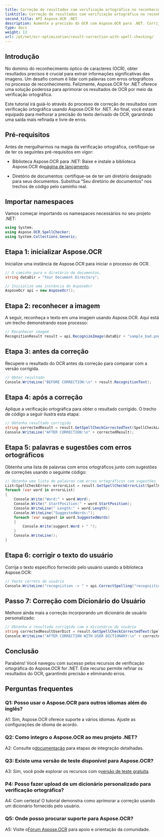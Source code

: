 ```yaml
---
title: Correção de resultados com verificação ortográfica no reconhecimento de imagem OCR
linktitle: Correção de resultados com verificação ortográfica no reconhecimento de imagem OCR
second_title: API Aspose.OCR .NET
description: Aumente a precisão do OCR com Aspose.OCR para .NET. Corrija a ortografia, personalize dicionários e obtenha reconhecimento de texto sem erros sem esforço.
type: docs
weight: 13
url: /pt/net/ocr-optimization/result-correction-with-spell-checking/
---
```

## Introdução

No domínio do reconhecimento óptico de caracteres (OCR), obter resultados precisos é crucial para extrair informações significativas das imagens. Um desafio comum é lidar com palavras com erros ortográficos no processo de reconhecimento. Felizmente, Aspose.OCR for .NET oferece uma solução poderosa para aprimorar os resultados de OCR por meio da verificação ortográfica.

Este tutorial irá guiá-lo através do processo de correção de resultados com verificação ortográfica usando Aspose.OCR for .NET. Ao final, você estará equipado para melhorar a precisão do texto derivado de OCR, garantindo uma saída mais refinada e livre de erros.

## Pré-requisitos

Antes de mergulharmos na magia da verificação ortográfica, certifique-se de ter os seguintes pré-requisitos em vigor:

-  Biblioteca Aspose.OCR para .NET: Baixe e instale a biblioteca Aspose.OCR do[página de lançamento](https://releases.aspose.com/ocr/net/).

- Diretório de documentos: certifique-se de ter um diretório designado para seus documentos. Substitua “Seu diretório de documentos” nos trechos de código pelo caminho real.

## Importar namespaces

Vamos começar importando os namespaces necessários no seu projeto .NET:

```csharp
using System;
using Aspose.OCR.SpellChecker;
using System.Collections.Generic;
```

## Etapa 1: inicializar Aspose.OCR

Inicialize uma instância de Aspose.OCR para iniciar o processo de OCR.

```csharp
// O caminho para o diretório de documentos.
string dataDir = "Your Document Directory";

// Inicialize uma instância do AsposeOcr
AsposeOcr api = new AsposeOcr();
```

## Etapa 2: reconhecer a imagem

A seguir, reconheça o texto em uma imagem usando Aspose.OCR. Aqui está um trecho demonstrando esse processo:

```csharp
// Reconhecer imagem
RecognitionResult result = api.RecognizeImage(dataDir + "sample_bad.png", new RecognitionSettings(Language.Eng));
```

## Etapa 3: antes da correção

Recupere o resultado do OCR antes da correção para comparar com a versão corrigida.

```csharp
// Obter resultado
Console.WriteLine("BEFORE CORRECTION:\n" + result.RecognitionText);
```

## Etapa 4: após a correção

Aplique a verificação ortográfica para obter o resultado corrigido. O trecho de código a seguir ilustra esta etapa:

```csharp
// Obtenha resultado corrigido
string correctedResult = result.GetSpellCheckCorrectedText(SpellCheckLanguage.Eng);
Console.WriteLine("AFTER CORRECTION:\n" + correctedResult);
```

## Etapa 5: palavras e sugestões com erros ortográficos

Obtenha uma lista de palavras com erros ortográficos junto com sugestões de correções usando o seguinte código:

```csharp
// Obtenha uma lista de palavras com erros ortográficos com sugestões
List<SpellCheckError> errorsList = result.GetSpellCheckErrorList(SpellCheckLanguage.Eng);
foreach (var word in errorsList)
{
	Console.Write("Word:" + word.Word);
	Console.Write(" StartPosition:" + word.StartPosition);
	Console.WriteLine(" Length:" + word.Length);
	Console.WriteLine("SuggestedWords:");
	foreach (var suggest in word.SuggestedWords)
	{
		Console.Write(suggest.Word + " ");
	}
	Console.WriteLine();
}
```

## Etapa 6: corrigir o texto do usuário

Corrija o texto específico fornecido pelo usuário usando a biblioteca Aspose.OCR:

```csharp
// Texto correto do usuário
Console.WriteLine("recogniition -> " + api.CorrectSpelling("recogniition"));
```

## Passo 7: Correção com Dicionário do Usuário

Melhore ainda mais a correção incorporando um dicionário de usuário personalizado:

```csharp
// Obtenha o resultado corrigido com o dicionário do usuário
string correctedResultUserDict = result.GetSpellCheckCorrectedText(SpellCheckLanguage.Eng, dataDir+"dictionary.txt");
Console.WriteLine("AFTER CORRECTION WITH USER DICTIONARY:\n" + correctedResultUserDict);
```

## Conclusão

Parabéns! Você navegou com sucesso pelos recursos de verificação ortográfica do Aspose.OCR for .NET. Este recurso permite refinar os resultados do OCR, garantindo precisão e eliminando erros.

## Perguntas frequentes

### Q1: Posso usar o Aspose.OCR para outros idiomas além do inglês?

A1: Sim, Aspose.OCR oferece suporte a vários idiomas. Ajuste as configurações de idioma de acordo.

### Q2: Como integro o Aspose.OCR ao meu projeto .NET?

 A2: Consulte o[documentação](https://reference.aspose.com/ocr/net/) para etapas de integração detalhadas.

### Q3: Existe uma versão de teste disponível para Aspose.OCR?

 A3: Sim, você pode explorar os recursos com o[versão de teste gratuita](https://releases.aspose.com/).

### P4: Posso fazer upload de um dicionário personalizado para verificação ortográfica?

A4: Com certeza! O tutorial demonstra como aprimorar a correção usando um dicionário fornecido pelo usuário.

### Q5: Onde posso procurar suporte para Aspose.OCR?

 A5: Visite o[Fórum Aspose.OCR](https://forum.aspose.com/c/ocr/16) para apoio e orientação da comunidade.